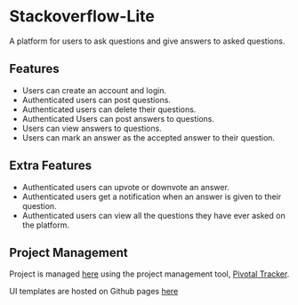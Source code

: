 # Stackoverflow-Lite

A platform for users to ask questions and give answers to asked questions.

## Features
* Users can create an account and login.
* Authenticated users can post questions.
* Authenticated users can delete their questions.
* Authenticated Users can post answers to questions.
* Users can view answers to questions.
* Users can mark an answer as the accepted answer to their question.

## Extra Features
* Authenticated users can upvote or downvote an answer.
* Authenticated users get a notification when an answer is given to their question.
* Authenticated users can view all the questions they have ever asked on the platform.

## Project Management
Project is managed [here](https://www.pivotaltracker.com/n/projects/2189382) using the project management tool, [Pivotal Tracker](https://www.pivotaltracker.com).

UI templates are hosted on Github pages [here](https://priscillasam.github.io/Stackoverflow-Lite/UI/html/home.html)
